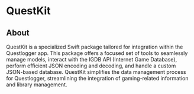 # QuestKit

## About

QuestKit is a specialized Swift package tailored for integration within the Questlogger app. This package offers a focused set of tools to seamlessly manage models, interact with the IGDB API (Internet Game Database), perform efficient JSON encoding and decoding, and handle a custom JSON-based database. QuestKit simplifies the data management process for Questlogger, streamlining the integration of gaming-related information and library management.

